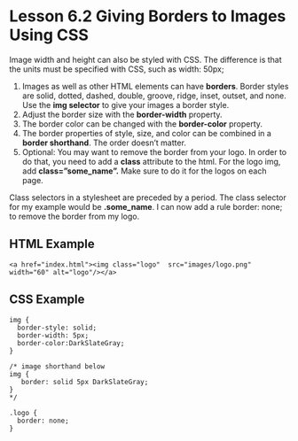 # Lesson 6.2 Giving Borders to Images Using CSS

Image width and height can also be styled with CSS. The difference is that the units must be specified with CSS, such as width: 50px; 

1. Images as well as other HTML elements can have **borders**. Border styles are solid, dotted, dashed, double, groove, ridge, inset, outset, and none. Use the **img selector** to give your images a border style.
2. Adjust the border size with the **border-width** property.
3. The border color can be changed with the **border-color** property.
4. The border properties of style, size, and color can be combined in a **border shorthand**. The order doesn’t matter.
5. Optional: You may want to remove the border from your logo. In order to do that, you need to add a **class** attribute to the html. For the logo img, add **class=”some\_name”.** Make sure to do it for the logos on each page.

Class selectors in a stylesheet are preceded by a period. The class selector for my example would be **.some\_name**. I can now add a rule border: none; to remove the border from my logo.

## HTML Example

```text
<a href="index.html"><img class="logo"  src="images/logo.png" width="60" alt="logo"/></a>
```

## CSS Example

```text
img {
  border-style: solid;
  border-width: 5px;
  border-color:DarkSlateGray;
}

/* image shorthand below
img {
   border: solid 5px DarkSlateGray;
}
*/

.logo {
  border: none;
}
```

